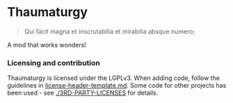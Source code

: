 # Thaumaturgy
> Qui facit magna et inscrutabilia et mirabilia absque numero;

A mod that works wonders!

### Licensing and contribution
Thaumaturgy is licensed under the LGPLv3. When adding code, follow the guidelines in
[license-header-template.md](./license-header-template.md). Some code for other projects has been used - see
[./3RD-PARTY-LICENSES](./3RD-PARTY-LICENCES) for details.
